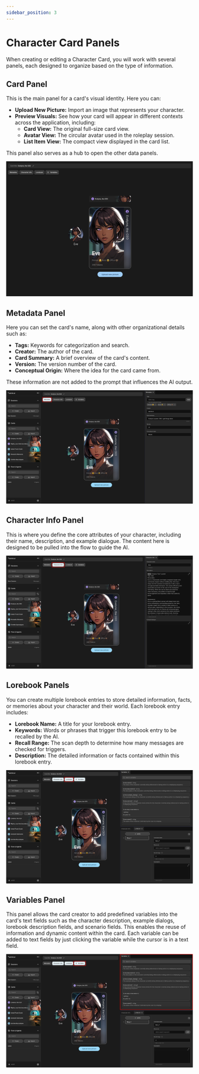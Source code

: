 ```yaml
---
sidebar_position: 3
---
```


# Character Card Panels

When creating or editing a Character Card, you will work with several panels, each designed to organize based on the type of information.

## Card Panel

This is the main panel for a card's visual identity. Here you can:

- **Upload New Picture:** Import an image that represents your character.
- **Preview Visuals:** See how your card will appear in different contexts across the application, including:
    - **Card View:** The original full-size card view.
    - **Avatar View:** The circular avatar used in the roleplay session.
    - **List Item View:** The compact view displayed in the card list.

This panel also serves as a hub to open the other data panels.

![Card Panel](./images/card-panel.png)

## Metadata Panel

Here you can set the card's name, along with other organizational details such as:
- **Tags:** Keywords for categorization and search.
- **Creator:** The author of the card.
- **Card Summary:** A brief overview of the card's content.
- **Version:** The version number of the card.
- **Conceptual Origin:** Where the idea for the card came from.

These information are not added to the prompt that influences the AI output.

![Character Card Metadata Panel](./images/card-metadata-panel.png)

## Character Info Panel

This is where you define the core attributes of your character, including their name, description, and example dialogue. The content here is designed to be pulled into the flow to guide the AI.

![Character Info Panel](./images/character-info-panel.png)

## Lorebook Panels

You can create multiple lorebook entries to store detailed information, facts, or memories about your character and their world. Each lorebook entry includes:
- **Lorebook Name:** A title for your lorebook entry.
- **Keywords:** Words or phrases that trigger this lorebook entry to be recalled by the AI.
- **Recall Range:** The scan depth to determine how many messages are checked for triggers.
- **Description:** The detailed information or facts contained within this lorebook entry.

![Lorebook Panel](./images/lorebook-panel.png)

## Variables Panel

This panel allows the card creator to add predefined variables into the card's text fields such as the character description, example dialogs, lorebook description fields, and scenario fields. This enables the reuse of information and dynamic content within the card.
Each variable can be added to text fields by just clicking the variable while the cursor is in a text field.

![Variables Panel](./images/variables-panel.png)
